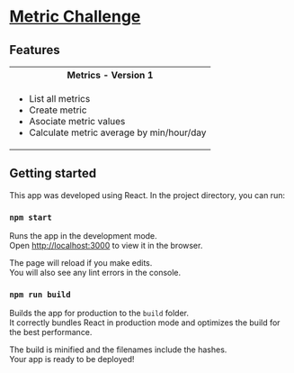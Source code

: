 <h1><a href="https://metrics-fe.uc.r.appspot.com/">Metric Challenge</a></h1>

<h2>Features</h2>
<table>
<tr>
<th>Metrics - Version 1</th>
</tr>
<tr>

<td valign="top">
<ul>
  <li>List all metrics</li>
  <li>Create metric</li>
  <li>Asociate metric values</li>
  <li>Calculate metric average by min/hour/day </li>
</ul>
</td>
</tr>
</table>


<h2 id="availablescripts">Getting started</h2>

<p>This app was developed using React. In the project directory, you can run:</p>

<h3 id="npmstart"><code>npm start</code></h3>

<p>Runs the app in the development mode.<br>
Open <a href="http://localhost:3000">http://localhost:3000</a> to view it in the browser.</p>

<p>The page will reload if you make edits.<br>
You will also see any lint errors in the console.</p>

<h3 id="npmrunbuild"><code>npm run build</code></h3>

<p>Builds the app for production to the <code>build</code> folder.<br>
It correctly bundles React in production mode and optimizes the build for the best performance.</p>

<p>The build is minified and the filenames include the hashes.<br>
Your app is ready to be deployed!</p>